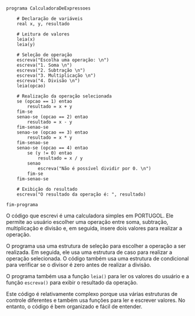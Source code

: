 ```portugol

programa CalculadoraDeExpressoes

    # Declaração de variáveis
    real x, y, resultado

    # Leitura de valores
    leia(x)
    leia(y)

    # Seleção de operação
    escreva("Escolha uma operação: \n")
    escreva("1. Soma \n")
    escreva("2. Subtração \n")
    escreva("3. Multiplicação \n")
    escreva("4. Divisão \n")
    leia(opcao)

    # Realização da operação selecionada
    se (opcao == 1) entao
        resultado = x + y
    fim-se
    senao-se (opcao == 2) entao
        resultado = x - y
    fim-senao-se
    senao-se (opcao == 3) entao
        resultado = x * y
    fim-senao-se
    senao-se (opcao == 4) entao
        se (y != 0) entao
            resultado = x / y
        senao
            escreva("Não é possível dividir por 0. \n")
        fim-se
    fim-senao-se

    # Exibição do resultado
    escreva("O resultado da operação é: ", resultado)

fim-programa

```

O código que escrevi é uma calculadora simples em PORTUGOL. Ele permite ao usuário escolher uma operação entre soma, subtração, multiplicação e divisão e, em seguida, insere dois valores para realizar a operação.

O programa usa uma estrutura de seleção para escolher a operação a ser realizada. Em seguida, ele usa uma estrutura de caso para realizar a operação selecionada. O código também usa uma estrutura de condicional para verificar se o divisor é zero antes de realizar a divisão.

O programa também usa a função `leia()` para ler os valores do usuário e a função `escreva()` para exibir o resultado da operação.

Este código é relativamente complexo porque usa várias estruturas de controle diferentes e também usa funções para ler e escrever valores. No entanto, o código é bem organizado e fácil de entender.
